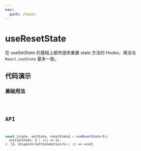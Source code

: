 ```yaml
---
nav:
  path: /hooks
---
```


# useResetState

在 useSetState 的基础上额外提供重置 state 方法的 Hooks，用法与 `React.useState` 基本一致。

## 代码演示

### 基础用法

<code src="./demo/demo1.tsx" />

## API

```typescript
const [state, setState, resetState] = useResetState<S>(
  initialState: S | (() => S),
): [S, Dispatch<SetStateAction<S>>, () => void]
```
